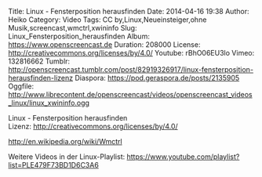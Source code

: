Title: Linux - Fensterposition herausfinden
Date: 2014-04-16 19:38
Author: Heiko
Category: Video
Tags: CC by,Linux,Neueinsteiger,ohne Musik,screencast,wmctrl,xwininfo
Slug: Linux_Fensterposition_herausfinden
Album: https://www.openscreencast.de
Duration: 208000
License: http://creativecommons.org/licenses/by/4.0/
Youtube: rBhO06EU3lo
Vimeo: 132816662
Tumblr: http://openscreencast.tumblr.com/post/82919326917/linux-fensterposition-herausfinden-lizenz
Diaspora: https://pod.geraspora.de/posts/2135905
Oggfile: http://www.librecontent.de/openscreencast/videos/openscreencast_videos_linux/linux_xwininfo.ogg

Linux - Fensterposition herausfinden  
Lizenz: <http://creativecommons.org/licenses/by/4.0/>  
  
<http://en.wikipedia.org/wiki/Wmctrl>  
  
Weitere Videos in der Linux-Playlist:
<https://www.youtube.com/playlist?list=PLE479F73BD1D6C3A6>  
  

